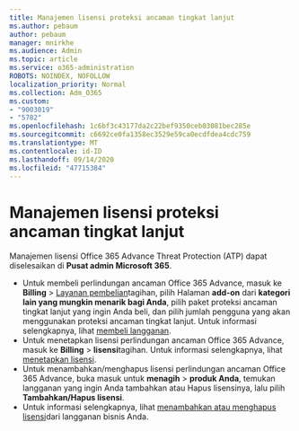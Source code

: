 ```yaml
---
title: Manajemen lisensi proteksi ancaman tingkat lanjut
ms.author: pebaum
author: pebaum
manager: mnirkhe
ms.audience: Admin
ms.topic: article
ms.service: o365-administration
ROBOTS: NOINDEX, NOFOLLOW
localization_priority: Normal
ms.collection: Adm_O365
ms.custom:
- "9003019"
- "5782"
ms.openlocfilehash: 1c6bf3c43177da2c22bef9350ceb03081bec285e
ms.sourcegitcommit: c6692ce0fa1358ec3529e59ca0ecdfdea4cdc759
ms.translationtype: MT
ms.contentlocale: id-ID
ms.lasthandoff: 09/14/2020
ms.locfileid: "47715384"
---
```

# <a name="advanced-threat-protection-license-management"></a>Manajemen lisensi proteksi ancaman tingkat lanjut

Manajemen lisensi Office 365 Advance Threat Protection (ATP) dapat diselesaikan di  **Pusat admin Microsoft 365**.

- Untuk membeli perlindungan ancaman Office 365 Advance, masuk ke **Billing**  >  [Layanan pembelian](https://go.microsoft.com/fwlink/p/?linkid=868433)tagihan, pilih Halaman **add-on** dari **kategori lain yang mungkin menarik bagi Anda**, pilih paket proteksi ancaman tingkat lanjut yang ingin Anda beli, dan pilih jumlah pengguna yang akan menggunakan proteksi ancaman tingkat lanjut. Untuk informasi selengkapnya, lihat [membeli langganan](https://docs.microsoft.com/microsoft-365/commerce/subscriptions/upgrade-to-different-plan).
- Untuk menetapkan lisensi perlindungan ancaman Office 365 Advance, masuk ke **Billing**  >  **lisensi**tagihan. Untuk informasi selengkapnya, lihat  [menetapkan lisensi](https://docs.microsoft.com/microsoft-365/admin/manage/assign-licenses-to-users).  
- Untuk menambahkan/menghapus lisensi perlindungan ancaman Office 365 Advance, buka masuk untuk **menagih**  >  **produk Anda**, temukan langganan yang ingin Anda tambahkan atau Hapus lisensinya, lalu pilih **Tambahkan/Hapus lisensi**.  
- Untuk informasi selengkapnya, lihat [menambahkan atau menghapus lisensi](https://docs.microsoft.com/microsoft-365/commerce/licenses/buy-licenses?view=o365-worldwide#add-or-remove-licenses-for-your-business-subscription)dari langganan bisnis Anda.
